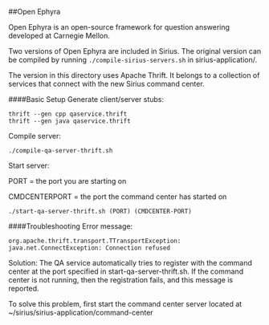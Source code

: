 ##Open Ephyra

Open Ephyra is an open-source framework for question answering
developed at Carnegie Mellon.

Two versions of Open Ephyra are included in Sirius. The original version
can be compiled by running `./compile-sirius-servers.sh` in sirius-application/.

The version in this directory uses Apache Thrift. It belongs to a collection of services that
connect with the new Sirius command center.

####Basic Setup
Generate client/server stubs:

```
thrift --gen cpp qaservice.thrift
thrift --gen java qaservice.thrift
```

Compile server:

`./compile-qa-server-thrift.sh`

Start server:

PORT = the port you are starting on

CMDCENTERPORT = the port the command center has started on

`./start-qa-server-thrift.sh (PORT) (CMDCENTER-PORT)`

####Troubleshooting
Error message:

  `org.apache.thrift.transport.TTransportException: java.net.ConnectException: Connection refused`

Solution:  The QA service automatically tries to register with the command center
  at the port specified in start-qa-server-thrift.sh.
  If the command center is not running, then the registration fails,
  and this message is reported.
  
  To solve this problem, first start the command center server
  located at ~/sirius/sirius-application/command-center

